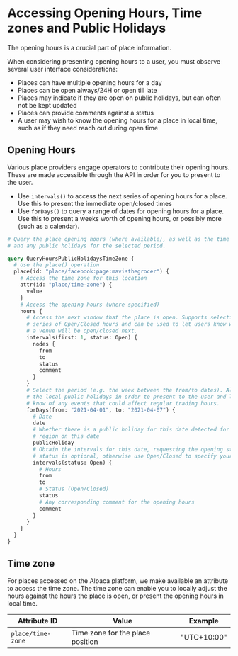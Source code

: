 # Accessing Opening Hours, Time zones and Public Holidays

The opening hours is a crucial part of place information.

When considering presenting opening hours to a user, you must observe several
user interface considerations:

- Places can have multiple opening hours for a day
- Places can be open always/24H or open till late
- Places may indicate if they are open on public holidays, but can often not be
  kept updated
- Places can provide comments against a status
- A user may wish to know the opening hours for a place in local time, such as
  if they need reach out during open time

## Opening Hours

Various place providers engage operators to contribute their opening hours.
These are made accessible through the API in order for you to present to the
user.

- Use `intervals()` to access the next series of opening hours for a place. Use
  this to present the immediate open/closed times
- Use `forDays()` to query a range of dates for opening hours for a place. Use
  this to present a weeks worth of opening hours, or possibly more (such as
  a calendar).

```graphql
# Query the place opening hours (where available), as well as the time zone
# and any public holidays for the selected period.

query QueryHoursPublicHolidaysTimeZone {
  # Use the place() operation
  place(id: "place/facebook:page:mavisthegrocer") {
    # Access the time zone for this location
    attr(id: "place/time-zone") {
      value
    }
    # Access the opening hours (where specified)
    hours {
      # Access the next window that the place is open. Supports selecting a
      # series of Open/Closed hours and can be used to let users know when
      # a venue will be open/closed next.
      intervals(first: 1, status: Open) {
        nodes {
          from
          to
          status
          comment
        }
      }
      # Select the period (e.g. the week between the from/to dates). Also access
      # the local public holidays in order to present to the user and let them
      # know of any events that could affect regular trading hours.
      forDays(from: "2021-04-01", to: "2021-04-07") {
        # Date
        date
        # Whether there is a public holiday for this date detected for this
        # region on this date
        publicHoliday
        # Obtain the intervals for this date, requesting the opening status
        # status is optional, otherwise use Open/Closed to specify your pref
        intervals(status: Open) {
          # Hours
          from
          to
          # Status (Open/Closed)
          status
          # Any corresponding comment for the opening hours
          comment
        }
      }
    }
  }
}
```

## Time zone

For places accessed on the Alpaca platform, we make available an attribute
to access the time zone. The time zone can enable you to locally adjust the
hours against the hours the place is open, or present the opening hours in
local time.

| Attribute ID      | Value                            | Example     |
| ----------------- | -------------------------------- | ----------- |
| `place/time-zone` | Time zone for the place position | "UTC+10:00" |
